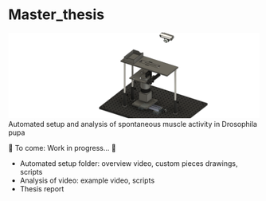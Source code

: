 # Master_thesis
![Illustration of the automated setup](Automated_setup/Camera_moving.png)
Automated setup and analysis of spontaneous muscle activity in Drosophila pupa

🚧 To come: Work in progress... 🚧

- Automated setup folder: overview video, custom pieces drawings, scripts
- Analysis of video: example video, scripts
- Thesis report
